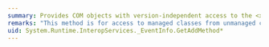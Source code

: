 ```yaml
---
summary: Provides COM objects with version-independent access to the <xref href="System.Reflection.EventInfo.GetAddMethod*"></xref> methods.
remarks: "This method is for access to managed classes from unmanaged code and should not be called from managed code.  \n  \n The <xref:System.Reflection.EventInfo.GetAddMethod%2A> methods return the method used to add an event-handler delegate to the event source."
uid: System.Runtime.InteropServices._EventInfo.GetAddMethod*
---
```

